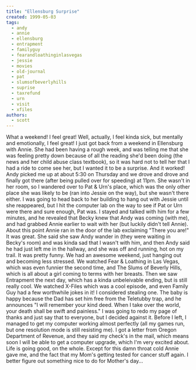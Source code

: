 ```yaml
---
title: "Ellensburg Surprise"
created: 1999-05-03
tags:
  - andy
  - annie
  - ellensburg
  - entrapment
  - familyguy
  - fearandloathinginlasvegas
  - jessie
  - movies
  - old-journal
  - pat
  - slumsofbeverlyhills
  - suprise
  - taxrefund
  - urn
  - visit
  - xfiles
authors:
  - scott
---
```


What a weekend! I feel great! Well, actually, I feel kinda sick, but mentally and emotionally, I feel great! I just got back from a weekend in Ellensburg with Annie. She had been having a rough week, and was telling me that she was feeling pretty down because of all the reading she'd been doing (the news and her child abuse class textbook), so it was hard not to tell her that I had a ride to come see her, but I wanted it to be a surprise. And it worked! Andy picked me up at about 5:30 on Thursday and we drove and drove and finally got there (after being pulled over for speeding) at 11pm. She wasn't in her room, so I wandered over to Pat & Urn's place, which was the only other place she was likely to be (ran into Jessie on the way), but she wasn't there either. I was going to head back to her building to hang out with Jessie until she reappeared, but I hit the computer lab on the way to see if Pat or Urn were there and sure enough, Pat was. I stayed and talked with him for a few minutes, and he revealed that Becky knew that Andy was coming (with me), and had grabbed Annie earlier to wait with her (but luckily didn't tell Annie). About this point Annie ran in the door of the lab exclaiming "There you are!" It was great. She said she saw Andy wander in (they were waiting in Becky's room) and was kinda sad that I wasn't with him, and then Andy said he had just left me in the hallway, and she was off and running, hot on my trail. It was pretty funny. We had an awesome weekend, just hanging out and becoming less stressed. We watched Fear & Loathing in Las Vegas, which was even funnier the second time, and The Slums of Beverly Hills, which is all about a girl coming to terms with her breasts. Then we saw Entrapment the next day, which has a kinda unbeleivable ending, but is still really cool. We watched X-Files which was a cool episode, and even Family Guy had a few worthwhile jokes in it! I considered stealing one. The baby is happy because the Dad has set him free from the Teletubby trap, and he announces "I will remember your kind deed. When I take over the world, your death shall be swift and painless." I was going to redo my page of thanks and just say that to everyone, but I decided against it. Before I left, I managed to get my computer working almost perfectly (all my games run, but one resolution mode is still resisting me). I got a letter from Oregon Department of Revenue, and they said my check's in the mail, which means soon I will be able to get a computer upgrade, which I'm very excited about. Life is going good, on the whole. Except for this damn throat cold Annie gave me, and the fact that my Mom's getting tested for cancer stuff again. I better figure out something nice to do for Mother's day...
